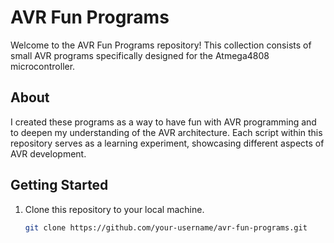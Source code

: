 # AVR Fun Programs

Welcome to the AVR Fun Programs repository! This collection consists of small AVR programs specifically designed for the Atmega4808 microcontroller.

## About
I created these programs as a way to have fun with AVR programming and to deepen my understanding of the AVR architecture. Each script within this repository serves as a learning experiment, showcasing different aspects of AVR development.

## Getting Started
1. Clone this repository to your local machine.
   ```bash
   git clone https://github.com/your-username/avr-fun-programs.git
